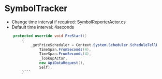 # SymbolTracker
- Change time interval if required: SymbolReporterActor.cs 
- Default time interval: 4seconds
```csharp
    protected override void PreStart()
        {
            _getPriceScheduler = Context.System.Scheduler.ScheduleTellRepeatedlyCancelable(
                TimeSpan.FromSeconds(4),
                TimeSpan.FromSeconds(4),
                _lookupActor,
                new ApiDataRequest(),
                Self);
        }```
